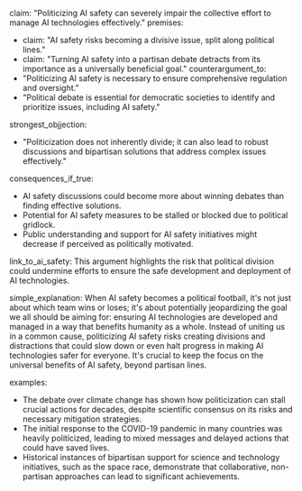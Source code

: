 claim: "Politicizing AI safety can severely impair the collective effort to manage AI technologies effectively."
premises:
  - claim: "AI safety risks becoming a divisive issue, split along political lines."
  - claim: "Turning AI safety into a partisan debate detracts from its importance as a universally beneficial goal."
counterargument_to:
  - "Politicizing AI safety is necessary to ensure comprehensive regulation and oversight."
  - "Political debate is essential for democratic societies to identify and prioritize issues, including AI safety."

strongest_objjection:
  - "Politicization does not inherently divide; it can also lead to robust discussions and bipartisan solutions that address complex issues effectively."

consequences_if_true:
  - AI safety discussions could become more about winning debates than finding effective solutions.
  - Potential for AI safety measures to be stalled or blocked due to political gridlock.
  - Public understanding and support for AI safety initiatives might decrease if perceived as politically motivated.

link_to_ai_safety: This argument highlights the risk that political division could undermine efforts to ensure the safe development and deployment of AI technologies.

simple_explanation: When AI safety becomes a political football, it's not just about which team wins or loses; it's about potentially jeopardizing the goal we all should be aiming for: ensuring AI technologies are developed and managed in a way that benefits humanity as a whole. Instead of uniting us in a common cause, politicizing AI safety risks creating divisions and distractions that could slow down or even halt progress in making AI technologies safer for everyone. It's crucial to keep the focus on the universal benefits of AI safety, beyond partisan lines.

examples:
  - The debate over climate change has shown how politicization can stall crucial actions for decades, despite scientific consensus on its risks and necessary mitigation strategies.
  - The initial response to the COVID-19 pandemic in many countries was heavily politicized, leading to mixed messages and delayed actions that could have saved lives.
  - Historical instances of bipartisan support for science and technology initiatives, such as the space race, demonstrate that collaborative, non-partisan approaches can lead to significant achievements.